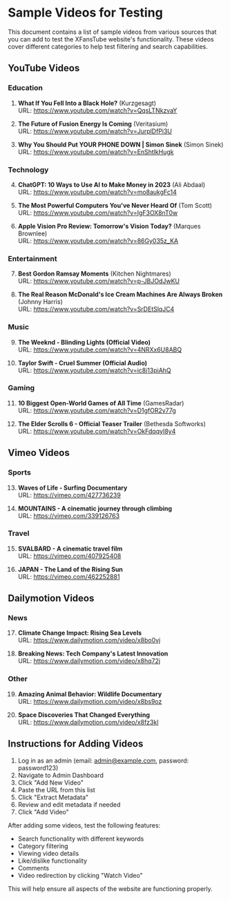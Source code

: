 # Sample Videos for Testing

This document contains a list of sample videos from various sources that you can add to test the XFansTube website's functionality. These videos cover different categories to help test filtering and search capabilities.

## YouTube Videos

### Education

1. **What If You Fell Into a Black Hole?** (Kurzgesagt)  
   URL: https://www.youtube.com/watch?v=QqsLTNkzvaY

2. **The Future of Fusion Energy Is Coming** (Veritasium)  
   URL: https://www.youtube.com/watch?v=JurplDfPi3U

3. **Why You Should Put YOUR PHONE DOWN | Simon Sinek** (Simon Sinek)  
   URL: https://www.youtube.com/watch?v=EnShtlkHugk

### Technology

4. **ChatGPT: 10 Ways to Use AI to Make Money in 2023** (Ali Abdaal)  
   URL: https://www.youtube.com/watch?v=mo8aukgFc14

5. **The Most Powerful Computers You've Never Heard Of** (Tom Scott)  
   URL: https://www.youtube.com/watch?v=IgF3OX8nT0w

6. **Apple Vision Pro Review: Tomorrow's Vision Today?** (Marques Brownlee)  
   URL: https://www.youtube.com/watch?v=86Gy035z_KA

### Entertainment

7. **Best Gordon Ramsay Moments** (Kitchen Nightmares)  
   URL: https://www.youtube.com/watch?v=p-JBJOdJwKU

8. **The Real Reason McDonald's Ice Cream Machines Are Always Broken** (Johnny Harris)  
   URL: https://www.youtube.com/watch?v=SrDEtSlqJC4

### Music

9. **The Weeknd - Blinding Lights (Official Video)**  
   URL: https://www.youtube.com/watch?v=4NRXx6U8ABQ

10. **Taylor Swift - Cruel Summer (Official Audio)**  
    URL: https://www.youtube.com/watch?v=ic8j13piAhQ

### Gaming

11. **10 Biggest Open-World Games of All Time** (GamesRadar)  
    URL: https://www.youtube.com/watch?v=D1gfOR2v77g

12. **The Elder Scrolls 6 - Official Teaser Trailer** (Bethesda Softworks)  
    URL: https://www.youtube.com/watch?v=OkFdqqyI8y4

## Vimeo Videos

### Sports

13. **Waves of Life - Surfing Documentary**  
    URL: https://vimeo.com/427736239

14. **MOUNTAINS - A cinematic journey through climbing**  
    URL: https://vimeo.com/339126763

### Travel

15. **SVALBARD - A cinematic travel film**  
    URL: https://vimeo.com/407925408

16. **JAPAN - The Land of the Rising Sun**  
    URL: https://vimeo.com/462252881

## Dailymotion Videos

### News

17. **Climate Change Impact: Rising Sea Levels**  
    URL: https://www.dailymotion.com/video/x8bo0vj

18. **Breaking News: Tech Company's Latest Innovation**  
    URL: https://www.dailymotion.com/video/x8hq72j

### Other

19. **Amazing Animal Behavior: Wildlife Documentary**  
    URL: https://www.dailymotion.com/video/x8bs9oz

20. **Space Discoveries That Changed Everything**  
    URL: https://www.dailymotion.com/video/x8fz3kl

## Instructions for Adding Videos

1. Log in as an admin (email: admin@example.com, password: password123)
2. Navigate to Admin Dashboard
3. Click "Add New Video"
4. Paste the URL from this list
5. Click "Extract Metadata"
6. Review and edit metadata if needed
7. Click "Add Video"

After adding some videos, test the following features:

- Search functionality with different keywords
- Category filtering
- Viewing video details
- Like/dislike functionality
- Comments
- Video redirection by clicking "Watch Video"

This will help ensure all aspects of the website are functioning properly. 